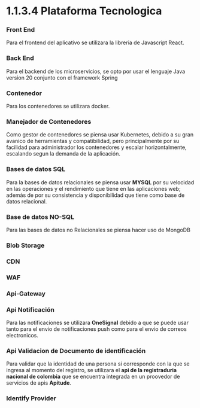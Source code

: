 # 1.1.3.4 Plataforma Tecnologica

### Front End

Para el frontend del aplicativo se utilizara la libreria de Javascript React.

### Back End

Para el backend de los microservicios, se opto por usar el lenguaje Java version 20 conjunto con el framework Spring 

### Contenedor

Para los contenedores se utilizara docker.
### Manejador de Contenedores

Como gestor de contenedores se piensa usar Kubernetes, debido a su gran avanico de herramientas y compatibilidad, pero principalmente por su facilidad para administrador los contenedores y escalar horizontalmente, escalando segun la demanda de la aplicación.
### Bases de datos SQL

Para la bases de datos relacionales se piensa usar **MYSQL** por su velocidad en las operaciones y el rendimiento que tiene en las aplicaciones web; además de por su consistencia y disponibilidad que tiene como base de datos relacional.


### Base de datos NO-SQL

Para las bases de datos no Relacionales se piensa hacer uso de MongoDB


### Blob Storage


### CDN


### WAF


### Api-Gateway

### Api Notificación

Para las notificaciones se utilizara **OneSignal** debido a que se puede usar tanto para el envio de notificaciones push como para el envio de correos electronicos.

### Api Validacion de Documento de identificación

Para validar que la identidad de una persona si corresponde con la que se ingresa al momento del registro, se utilizara el **api de la registraduria nacional de colombia** que se encuentra integrada en un proovedor de servicios de apis **Apitude**.


### Identify Provider



